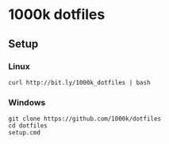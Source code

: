 1000k dotfiles
==============

Setup
-----

### Linux

```
curl http://bit.ly/1000k_dotfiles | bash
```

### Windows

```
git clone https://github.com/1000k/dotfiles
cd dotfiles
setup.cmd
```

